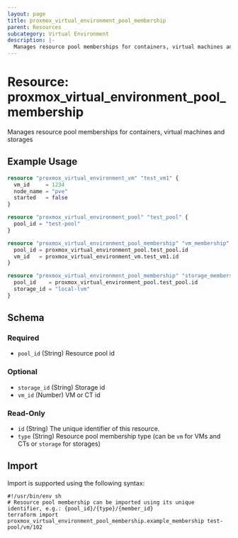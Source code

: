 ```yaml
---
layout: page
title: proxmox_virtual_environment_pool_membership
parent: Resources
subcategory: Virtual Environment
description: |-
  Manages resource pool memberships for containers, virtual machines and storages
---
```


# Resource: proxmox_virtual_environment_pool_membership

Manages resource pool memberships for containers, virtual machines and storages

## Example Usage

```terraform
resource "proxmox_virtual_environment_vm" "test_vm1" {
  vm_id     = 1234
  node_name = "pve"
  started   = false
}

resource "proxmox_virtual_environment_pool" "test_pool" {
  pool_id = "test-pool"
}

resource "proxmox_virtual_environment_pool_membership" "vm_membership" {
  pool_id = proxmox_virtual_environment_pool.test_pool.id
  vm_id   = proxmox_virtual_environment_vm.test_vm1.id
}

resource "proxmox_virtual_environment_pool_membership" "storage_membership" {
  pool_id    = proxmox_virtual_environment_pool.test_pool.id
  storage_id = "local-lvm"
}
```

<!-- schema generated by tfplugindocs -->
## Schema

### Required

- `pool_id` (String) Resource pool id

### Optional

- `storage_id` (String) Storage id
- `vm_id` (Number) VM or CT id

### Read-Only

- `id` (String) The unique identifier of this resource.
- `type` (String) Resource pool membership type (can be `vm` for VMs and CTs or `storage` for storages)

## Import

Import is supported using the following syntax:

```shell
#!/usr/bin/env sh
# Resource pool membership can be imported using its unique identifier, e.g.: {pool_id}/{type}/{member_id}
terraform import proxmox_virtual_environment_pool_membership.example_membership test-pool/vm/102
```
